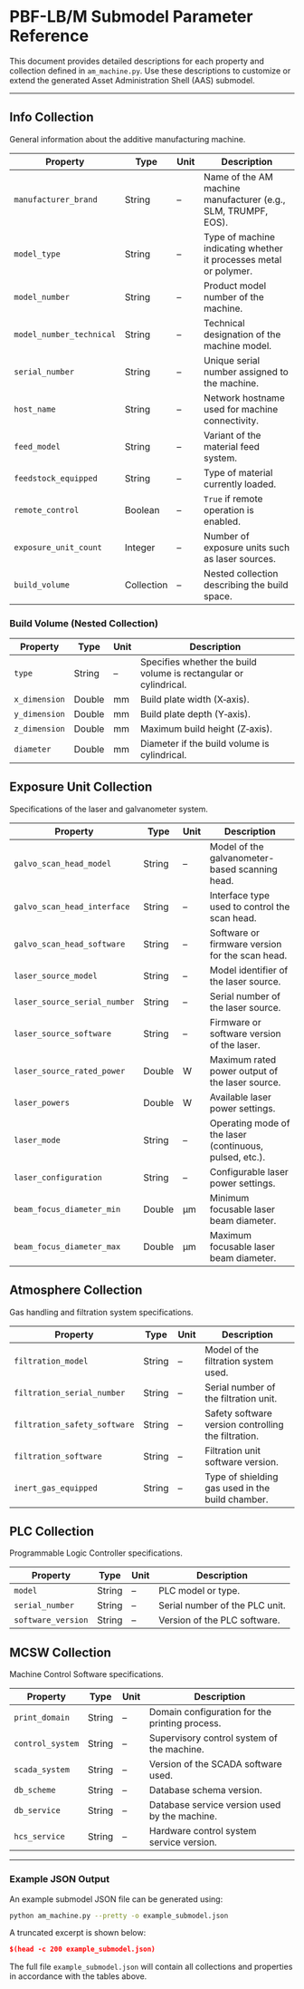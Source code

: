 # PBF-LB/M Submodel Parameter Reference

This document provides detailed descriptions for each property and collection defined in `am_machine.py`. Use these descriptions to customize or extend the generated Asset Administration Shell (AAS) submodel.

---

## Info Collection
General information about the additive manufacturing machine.

| Property | Type | Unit | Description |
| -------- | ---- | ---- | ----------- |
| `manufacturer_brand` | String | – | Name of the AM machine manufacturer (e.g., SLM, TRUMPF, EOS). |
| `model_type` | String | – | Type of machine indicating whether it processes metal or polymer. |
| `model_number` | String | – | Product model number of the machine. |
| `model_number_technical` | String | – | Technical designation of the machine model. |
| `serial_number` | String | – | Unique serial number assigned to the machine. |
| `host_name` | String | – | Network hostname used for machine connectivity. |
| `feed_model` | String | – | Variant of the material feed system. |
| `feedstock_equipped` | String | – | Type of material currently loaded. |
| `remote_control` | Boolean | – | `True` if remote operation is enabled. |
| `exposure_unit_count` | Integer | – | Number of exposure units such as laser sources. |
| `build_volume` | Collection | – | Nested collection describing the build space. |

### Build Volume (Nested Collection)

| Property | Type | Unit | Description |
| -------- | ---- | ---- | ----------- |
| `type` | String | – | Specifies whether the build volume is rectangular or cylindrical. |
| `x_dimension` | Double | mm | Build plate width (X‑axis). |
| `y_dimension` | Double | mm | Build plate depth (Y‑axis). |
| `z_dimension` | Double | mm | Maximum build height (Z‑axis). |
| `diameter` | Double | mm | Diameter if the build volume is cylindrical. |

## Exposure Unit Collection
Specifications of the laser and galvanometer system.

| Property | Type | Unit | Description |
| -------- | ---- | ---- | ----------- |
| `galvo_scan_head_model` | String | – | Model of the galvanometer-based scanning head. |
| `galvo_scan_head_interface` | String | – | Interface type used to control the scan head. |
| `galvo_scan_head_software` | String | – | Software or firmware version for the scan head. |
| `laser_source_model` | String | – | Model identifier of the laser source. |
| `laser_source_serial_number` | String | – | Serial number of the laser source. |
| `laser_source_software` | String | – | Firmware or software version of the laser. |
| `laser_source_rated_power` | Double | W | Maximum rated power output of the laser source. |
| `laser_powers` | Double | W | Available laser power settings. |
| `laser_mode` | String | – | Operating mode of the laser (continuous, pulsed, etc.). |
| `laser_configuration` | String | – | Configurable laser power settings. |
| `beam_focus_diameter_min` | Double | µm | Minimum focusable laser beam diameter. |
| `beam_focus_diameter_max` | Double | µm | Maximum focusable laser beam diameter. |

## Atmosphere Collection
Gas handling and filtration system specifications.

| Property | Type | Unit | Description |
| -------- | ---- | ---- | ----------- |
| `filtration_model` | String | – | Model of the filtration system used. |
| `filtration_serial_number` | String | – | Serial number of the filtration unit. |
| `filtration_safety_software` | String | – | Safety software version controlling the filtration. |
| `filtration_software` | String | – | Filtration unit software version. |
| `inert_gas_equipped` | String | – | Type of shielding gas used in the build chamber. |

## PLC Collection
Programmable Logic Controller specifications.

| Property | Type | Unit | Description |
| -------- | ---- | ---- | ----------- |
| `model` | String | – | PLC model or type. |
| `serial_number` | String | – | Serial number of the PLC unit. |
| `software_version` | String | – | Version of the PLC software. |

## MCSW Collection
Machine Control Software specifications.

| Property | Type | Unit | Description |
| -------- | ---- | ---- | ----------- |
| `print_domain` | String | – | Domain configuration for the printing process. |
| `control_system` | String | – | Supervisory control system of the machine. |
| `scada_system` | String | – | Version of the SCADA software used. |
| `db_scheme` | String | – | Database schema version. |
| `db_service` | String | – | Database service version used by the machine. |
| `hcs_service` | String | – | Hardware control system service version. |

---

### Example JSON Output
An example submodel JSON file can be generated using:

```bash
python am_machine.py --pretty -o example_submodel.json
```

A truncated excerpt is shown below:

```json
$(head -c 200 example_submodel.json)
```

The full file `example_submodel.json` will contain all collections and properties in accordance with the tables above.

